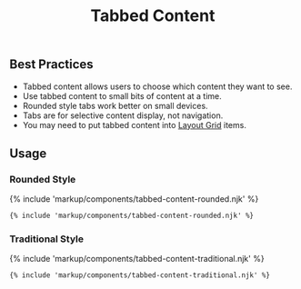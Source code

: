 ﻿---
title: Tabbed Content
summary: Tabs group related content, allowing users to see only what they want to see. 
tags: components
layout: guide
eleventyNavigation:
  key: Tabbed Content
  parent: Components
  order: 290
  excerpt: Tabs group related content, allowing users to see only what they want to see. 
  img: /img/illustrations/illus-tabbed-content.svg
---
 
## Best Practices
- Tabbed content allows users to choose which content they want to see.
- Use tabbed content to small bits of content at a time.
- Rounded style tabs work better on small devices.
- Tabs are for selective content display, not navigation.
- You may need to put tabbed content into [Layout Grid](/foundation/layout-grid/) items.

## Usage
### Rounded Style

{% include 'markup/components/tabbed-content-rounded.njk' %}

``` html
{% include 'markup/components/tabbed-content-rounded.njk' %}
```

### Traditional Style

{% include 'markup/components/tabbed-content-traditional.njk' %}

``` html
{% include 'markup/components/tabbed-content-traditional.njk' %}
```

